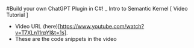 #Build your own ChatGPT Plugin in C#! _ Intro to Semantic Kernel [ Video Tutorial ]
 - Video URL (here)[https://www.youtube.com/watch?v=T7XLn11rpYI&t=1s].
 - These are the code snippets in the video
